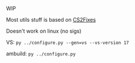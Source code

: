 WIP

Most utils stuff is based on [CS2Fixes](https://github.com/Source2ZE/CS2Fixes/)

Doesn't work on linux (no sigs)

VS: `py ../configure.py --gen=vs --vs-version 17`

ambuild: `py ../configure.py`
